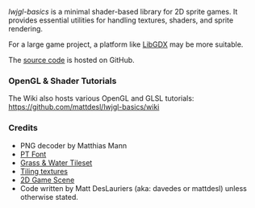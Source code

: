 _lwjgl-basics_ is a minimal shader-based library for 2D sprite games. It provides essential utilities for handling textures, shaders, and sprite rendering.

For a large game project, a platform like [LibGDX](http://libgdx.badlogicgames.com/) may be more suitable.

The [source code](https://github.com/mattdesl/lwjgl-basics) is hosted on GitHub.

### OpenGL & Shader Tutorials

The Wiki also hosts various OpenGL and GLSL tutorials:  
https://github.com/mattdesl/lwjgl-basics/wiki

### Credits

- PNG decoder by Matthias Mann
- [PT Font](http://www.fontsquirrel.com/fonts/PT-Sans)
- [Grass & Water Tileset](http://opengameart.org/content/grass-and-water-tiles)
- [Tiling textures](http://opengameart.org/content/tilling-textures-pack-33)
- [2D Game Scene](http://opengameart.org/content/grassland-tileset)
- Code written by Matt DesLauriers (aka: davedes or mattdesl) unless otherwise stated.